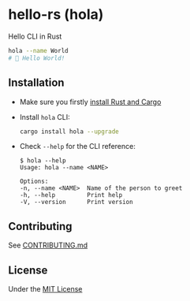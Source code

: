 # hello-rs (hola)

Hello CLI in Rust

```bash
hola --name World
# 👋 Hello World!
```

## Installation

- Make sure you firstly [install Rust and Cargo](https://doc.rust-lang.org/cargo/getting-started/installation.html)
- Install `hola` CLI:

    ```bash
    cargo install hola --upgrade
    ```

- Check `--help` for the CLI reference:

    ```log
    $ hola --help
    Usage: hola --name <NAME>

    Options:
    -n, --name <NAME>  Name of the person to greet
    -h, --help         Print help
    -V, --version      Print version
    ```

## Contributing

See [CONTRIBUTING.md](./CONTRIBUTING.md)

## License

Under the [MIT License](./LICENSE)
